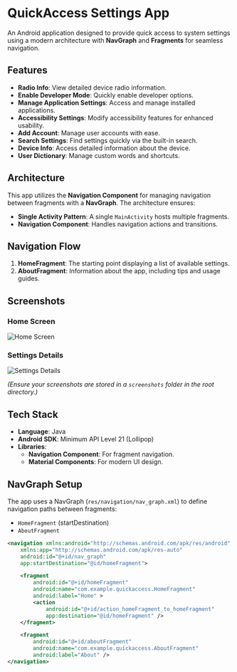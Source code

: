 # QuickAccess Settings App

An Android application designed to provide quick access to system settings using a modern architecture with **NavGraph** and **Fragments** for seamless navigation.

## Features

- **Radio Info**: View detailed device radio information.
- **Enable Developer Mode**: Quickly enable developer options.
- **Manage Application Settings**: Access and manage installed applications.
- **Accessibility Settings**: Modify accessibility features for enhanced usability.
- **Add Account**: Manage user accounts with ease.
- **Search Settings**: Find settings quickly via the built-in search.
- **Device Info**: Access detailed information about the device.
- **User Dictionary**: Manage custom words and shortcuts.

## Architecture

This app utilizes the **Navigation Component** for managing navigation between fragments with a **NavGraph**. The architecture ensures:
- **Single Activity Pattern**: A single `MainActivity` hosts multiple fragments.
- **Navigation Component**: Handles navigation actions and transitions.

## Navigation Flow

1. **HomeFragment**: The starting point displaying a list of available settings.
3. **AboutFragment**: Information about the app, including tips and usage guides.

## Screenshots

### Home Screen
![Home Screen](screenshots/home_screen.png)

### Settings Details
![Settings Details](screenshots/settings_details.png)

*(Ensure your screenshots are stored in a `screenshots` folder in the root directory.)*

## Tech Stack

- **Language**: Java
- **Android SDK**: Minimum API Level 21 (Lollipop)
- **Libraries**:
  - **Navigation Component**: For fragment navigation.
  - **Material Components**: For modern UI design.

## NavGraph Setup

The app uses a NavGraph (`res/navigation/nav_graph.xml`) to define navigation paths between fragments:
- `HomeFragment` (startDestination)
- `AboutFragment`

```xml
<navigation xmlns:android="http://schemas.android.com/apk/res/android"
    xmlns:app="http://schemas.android.com/apk/res-auto"
    android:id="@+id/nav_graph"
    app:startDestination="@id/homeFragment">

    <fragment
        android:id="@+id/homeFragment"
        android:name="com.example.quickaccess.HomeFragment"
        android:label="Home" >
        <action
            android:id="@+id/action_homeFragment_to_homeFragment"
            app:destination="@id/homeFragment" />
    </fragment>

    <fragment
        android:id="@+id/aboutFragment"
        android:name="com.example.quickaccess.AboutFragment"
        android:label="About" />
</navigation>
